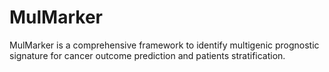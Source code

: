 # MulMarker
MulMarker is a comprehensive framework to identify multigenic prognostic signature for cancer outcome prediction and patients stratification.
